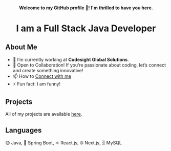 <div >
  <div align="center">
  <h4>Welcome to my GitHub profile 👋! I'm thrilled to have you here.</h4>
    <h1> I am a Full Stack Java Developer</h1>
  </div>

  <h2>About Me</h2>
  <ul>
    <li>🔭 I’m currently working at <strong>Codesight Global Solutions</strong>.</li>
    <li>👯 Open to Collaboration! If you’re passionate about coding, let’s connect and create something innovative!</li>
    <li>📫 How to <a href="mailto:machanna037@gmail.com">Connect with me</a></li>
    <li>⚡ Fun fact: I am funny!</li>
  </ul>

  <h2>Projects</h2>
  <p>All of my projects are available <a href="https://github.com/chinna20g3?tab=repositories">here</a>.</p>

  <h2>Languages</h2>
 🟡 Java, 🚀 Spring Boot, ⚛️ React.js, 🌐 Next.js, 🗄️ MySQL
</div>
